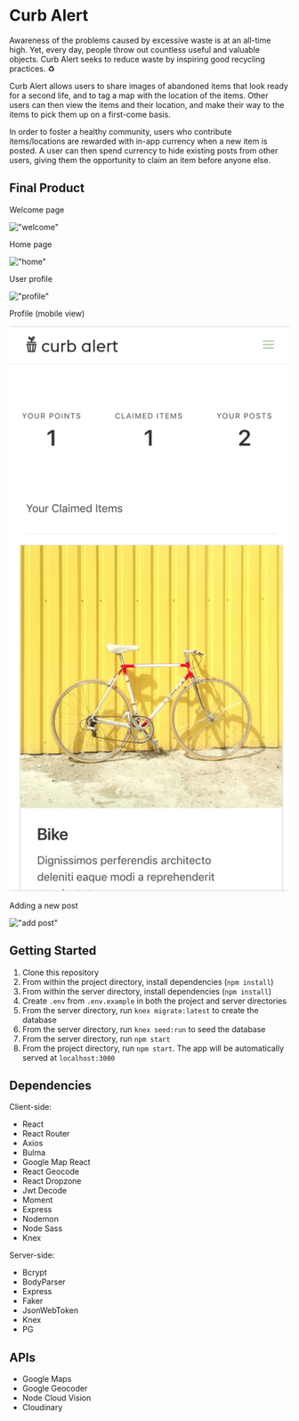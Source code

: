 # Curb Alert

Awareness of the problems caused by excessive waste is at an all-time high. Yet, every day, people throw out countless useful and valuable objects. Curb Alert seeks to reduce waste by inspiring good recycling practices. :recycle:

Curb Alert allows users to share images of abandoned items that look ready for a second life, and to tag a map with the location of the items. Other users can then view the items and their location, and make their way to the items to pick them up on a first-come basis.

In order to foster a healthy community, users who contribute items/locations are rewarded with in-app currency when a new item is posted. A user can then spend currency to hide existing posts from other users, giving them the opportunity to claim an item before anyone else.

## Final Product

Welcome page

!["welcome"]()

Home page

!["home"]()

User profile

!["profile"]()

Profile (mobile view)

!["profile mobile"](https://github.com/andreafinlay/curbalert/blob/master/docs/profile-mobile.png?raw=true)

Adding a new post

!["add post"](https://github.com/andreafinlay/curbalert/blob/master/docs/add-post.gif?raw=true)

## Getting Started

1. Clone this repository
2. From within the project directory, install dependencies (`npm install`)
3. From within the server directory, install dependencies (`npm install`)
4. Create `.env` from `.env.example` in both the project and server directories
5. From the server directory, run `knex migrate:latest` to create the database
6. From the server directory, run `knex seed:run` to seed the database
7. From the server directory, run `npm start`
8. From the project directory, run `npm start`. The app will be automatically served at `localhost:3000`

## Dependencies

Client-side:
- React
- React Router
- Axios
- Bulma
- Google Map React
- React Geocode
- React Dropzone
- Jwt Decode
- Moment
- Express
- Nodemon
- Node Sass
- Knex

Server-side:
- Bcrypt
- BodyParser
- Express
- Faker
- JsonWebToken
- Knex
- PG

## APIs
- Google Maps
- Google Geocoder
- Node Cloud Vision
- Cloudinary
